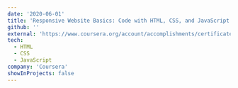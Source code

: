 ```yaml
---
date: '2020-06-01'
title: 'Responsive Website Basics: Code with HTML, CSS, and JavaScript'
github: ''
external: 'https://www.coursera.org/account/accomplishments/certificate/7Q9VZWQ3TPYV'
tech:
  - HTML
  - CSS
  - JavaScript
company: 'Coursera'
showInProjects: false
---
```

